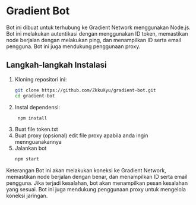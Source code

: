 # Gradient Bot

Bot ini dibuat untuk terhubung ke Gradient Network menggunakan Node.js. Bot ini melakukan autentikasi dengan menggunakan ID token, memastikan node berjalan dengan melakukan ping, dan menampilkan ID serta email pengguna. Bot ini juga mendukung penggunaan proxy.

## Langkah-langkah Instalasi

1. Kloning repositori ini:
   ```sh
   git clone https://github.com/ZkkuXyu/gradient-bot.git
   cd gradient-bot
2. Instal dependensi:
   ```sh
    npm install
3. Buat file token.txt
4. Buat proxy (opsional) edit file proxy apabila anda ingin mennguanakannya
5. Jalankan bot
   ```sh
   npm start
Keterangan
Bot ini akan melakukan koneksi ke Gradient Network, memastikan node berjalan dengan benar, dan menampilkan ID serta email pengguna. Jika terjadi kesalahan, bot akan menampilkan pesan kesalahan yang sesuai. Bot ini juga mendukung penggunaan proxy untuk mengelola koneksi jaringan.
